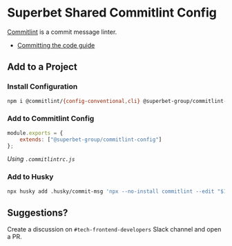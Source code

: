 # Superbet Shared Commitlint Config

[Commitlint](https://commitlint.js.org) is a commit message linter.

- [Committing the code guide](https://www.notion.so/superbet/Committing-the-code-204a158c82c348b68ced716911251afa)

## Add to a Project

### Install Configuration

```bash
npm i @commitlint/{config-conventional,cli} @superbet-group/commitlint-config --save-dev
```

### Add to Commitlint Config

```js
module.exports = {
    extends: ["@superbet-group/commitlint-config"]
};
```

_Using `.commitlintrc.js`_


### Add to Husky
```bash
npx husky add .husky/commit-msg 'npx --no-install commitlint --edit "$1"'
```

## Suggestions?

Create a discussion on `#tech-frontend-developers` Slack channel and open a PR.
